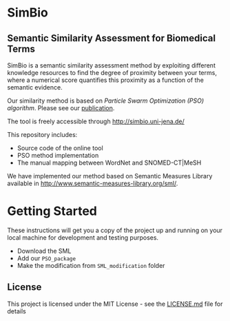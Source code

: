 # SimBio
## Semantic Similarity Assessment for Biomedical Terms 
SimBio is a semantic similarity assessment method by exploiting different knowledge resources to find the degree of proximity between your terms, where a numerical score quantifies this proximity as a function of the semantic evidence.  


Our similarity method is based on *Particle Swarm Optimization (PSO) algorithm*. Please see our [publication]( https://link.springer.com/chapter/10.1007/978-3-319-69459-7_11).

The tool is freely accessible through http://simbio.uni-jena.de/

This repository includes:
- Source code of the online tool
- PSO method implementation
- The manual mapping between WordNet and SNOMED-CT|MeSH


We have implemented our method based on Semantic Measures Library available in http://www.semantic-measures-library.org/sml/.

# Getting Started
These instructions will get you a copy of the project up and running on your local machine for development and testing purposes.
- Download the SML 
- Add our `PSO_package`
- Make the modification from `SML_modification` folder


## License

This project is licensed under the MIT License - see the [LICENSE.md](LICENSE.md) file for details

